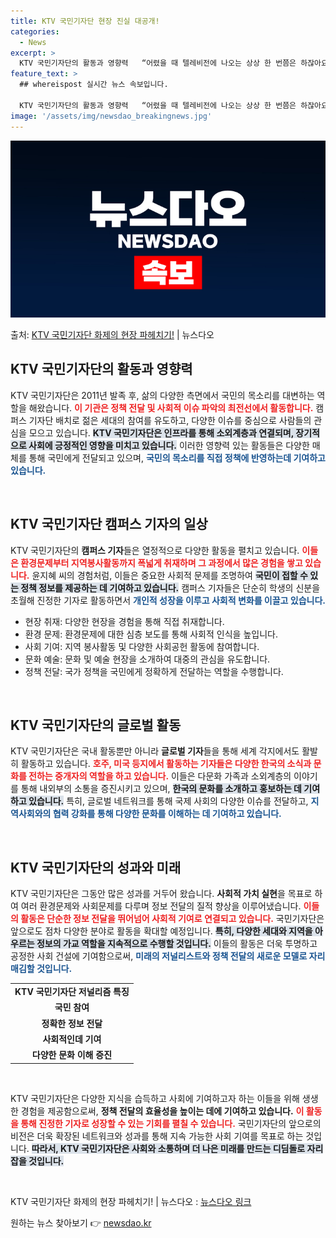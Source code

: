 ```yaml
---
title: KTV 국민기자단 현장 진실 대공개!
categories:
  - News
excerpt: >
  KTV 국민기자단의 활동과 영향력   “어렸을 때 텔레비전에 나오는 상상 한 번쯤은 하잖아요. 호기심 가득한…
feature_text: >
  ## whereispost 실시간 뉴스 속보입니다.

  KTV 국민기자단의 활동과 영향력   “어렸을 때 텔레비전에 나오는 상상 한 번쯤은 하잖아요. 호기심 가득한…
image: '/assets/img/newsdao_breakingnews.jpg'
---
```


![뉴스다오 속보](/assets/img/newsdao_breakingnews.jpg)

<p>출처: <a href="https://newsdao.kr/4881" rel="dofollow">KTV 국민기자단 화제의 현장 파헤치기!</a> | 뉴스다오</p>

<h2 data-ke-size="size26">KTV 국민기자단의 활동과 영향력</h2>

<p data-ke-size="size16">KTV 국민기자단은 2011년 발족 후, 삶의 다양한 측면에서 국민의 목소리를 대변하는 역할을 해왔습니다. <b><span style="color: #ee2323;">이 기관은 정책 전달 및 사회적 이슈 파악의 최전선에서 활동합니다.</span></b> 캠퍼스 기자단 배치로 젊은 세대의 참여를 유도하고, 다양한 이슈를 중심으로 사람들의 관심을 모으고 있습니다. <b><span style="background-color: #21538527;">KTV 국민기자단은 인프라를 통해 소외계층과 연결되며, 장기적으로 사회에 긍정적인 영향을 미치고 있습니다.</span></b> 이러한 영향력 있는 활동들은 다양한 매체를 통해 국민에게 전달되고 있으며, <b><span style="color: #1a5490;">국민의 목소리를 직접 정책에 반영하는데 기여하고 있습니다.</span></b></p>

<p data-ke-size="size16">&nbsp;</p>

<h2 data-ke-size="size26">KTV 국민기자단 캠퍼스 기자의 일상</h2>

<p data-ke-size="size16">KTV 국민기자단의 <b>캠퍼스 기자</b>들은 열정적으로 다양한 활동을 펼치고 있습니다. <b><span style="color: #ee2323;">이들은 환경문제부터 지역봉사활동까지 폭넓게 취재하며 그 과정에서 많은 경험을 쌓고 있습니다.</span></b> 윤지혜 씨의 경험처럼, 이들은 중요한 사회적 문제를 조명하여 <b><span style="background-color: #21538527;">국민이 접할 수 있는 정책 정보를 제공하는 데 기여하고 있습니다.</span></b> 캠퍼스 기자들은 단순히 학생의 신분을 초월해 진정한 기자로 활동하면서 <b><span style="color: #1a5490;">개인적 성장을 이루고 사회적 변화를 이끌고 있습니다.</span></b></p>

<ul>
  <li>현장 취재: 다양한 현장을 경험을 통해 직접 취재합니다.</li>
  <li>환경 문제: 환경문제에 대한 심층 보도를 통해 사회적 인식을 높입니다.</li>
  <li>사회 기여: 지역 봉사활동 및 다양한 사회공헌 활동에 참여합니다.</li>
  <li>문화 예술: 문화 및 예술 현장을 소개하여 대중의 관심을 유도합니다.</li>
  <li>정책 전달: 국가 정책을 국민에게 정확하게 전달하는 역할을 수행합니다.</li>
</ul>

<p data-ke-size="size16">&nbsp;</p>

<h2 data-ke-size="size26">KTV 국민기자단의 글로벌 활동</h2>

<p data-ke-size="size16">KTV 국민기자단은 국내 활동뿐만 아니라 <b>글로벌 기자</b>들을 통해 세계 각지에서도 활발히 활동하고 있습니다. <b><span style="color: #ee2323;">호주, 미국 등지에서 활동하는 기자들은 다양한 한국의 소식과 문화를 전하는 중개자의 역할을 하고 있습니다.</span></b> 이들은 다문화 가족과 소외계층의 이야기를 통해 내외부의 소통을 증진시키고 있으며, <b><span style="background-color: #21538527;">한국의 문화를 소개하고 홍보하는 데 기여하고 있습니다.</span></b> 특히, 글로벌 네트워크를 통해 국제 사회의 다양한 이슈를 전달하고, <b><span style="color: #1a5490;">지역사회와의 협력 강화를 통해 다양한 문화를 이해하는 데 기여하고 있습니다.</span></b></p>

<p data-ke-size="size16">&nbsp;</p>

<h2 data-ke-size="size26">KTV 국민기자단의 성과와 미래</h2>

<p data-ke-size="size16">KTV 국민기자단은 그동안 많은 성과를 거두어 왔습니다. <b>사회적 가치 실현</b>을 목표로 하여 여러 환경문제와 사회문제를 다루며 정보 전달의 질적 향상을 이루어냈습니다. <b><span style="color: #ee2323;">이들의 활동은 단순한 정보 전달을 뛰어넘어 사회적 기여로 연결되고 있습니다.</span></b> 국민기자단은 앞으로도 점차 다양한 분야로 활동을 확대할 예정입니다. <b><span style="background-color: #21538527;">특히, 다양한 세대와 지역을 아우르는 정보의 가교 역할을 지속적으로 수행할 것입니다.</span></b> 이들의 활동은 더욱 투명하고 공정한 사회 건설에 기여함으로써, <b><span style="color: #1a5490;">미래의 저널리스트와 정책 전달의 새로운 모델로 자리매김할 것입니다.</span></b></p>

<table>
  <tr>
    <td style="text-align: center; height: 17px;"><b>KTV 국민기자단 저널리즘 특징</b></td>
  </tr>
  <tr>
    <td style="text-align: center; height: 17px;"><b>국민 참여</b></td>
  </tr>
  <tr>
    <td style="text-align: center; height: 17px;"><b>정확한 정보 전달</b></td>
  </tr>
  <tr>
    <td style="text-align: center; height: 17px;"><b>사회적인데 기여</b></td>
  </tr>
  <tr>
    <td style="text-align: center; height: 17px;"><b>다양한 문화 이해 증진</b></td>
  </tr>
</table>

<p data-ke-size="size16">&nbsp;</p>

<p data-ke-size="size16">KTV 국민기자단은 다양한 지식을 습득하고 사회에 기여하고자 하는 이들을 위해 생생한 경험을 제공함으로써, <b>정책 전달의 효율성을 높이는 데에 기여하고 있습니다.</b> <b><span style="color: #ee2323;">이 활동을 통해 진정한 기자로 성장할 수 있는 기회를 펼칠 수 있습니다.</span></b> 국민기자단의 앞으로의 비전은 더욱 확장된 네트워크와 성과를 통해 지속 가능한 사회 기여를 목표로 하는 것입니다. <b><span style="background-color: #21538527;">따라서, KTV 국민기자단은 사회와 소통하며 더 나은 미래를 만드는 디딤돌로 자리잡을 것입니다.</span></b></p>

<p data-ke-size="size16">&nbsp;</p>

<p data-ke-size="size16">KTV 국민기자단 화제의 현장 파헤치기! | 뉴스다오  : <a href="https://newsdao.kr/4881">뉴스다오 링크</a></p> 

원하는 뉴스 찾아보기 👉 <a href="https://newsdao.kr" rel="dofollow">newsdao.kr</a>



